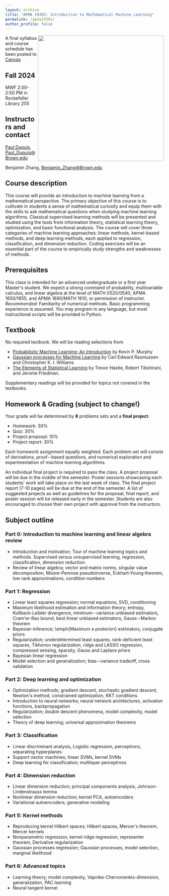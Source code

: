 ```yaml
---
layout: archive
title: "APMA 1930Z: Introduction to Mathematical Machine Learning"
permalink: /apma1930z/
author_profile: false
---
```


<!-- {% include base_path %}-->
 
 
 <!-- <span style="color:red"> ***As of 08 November 2023, enrollment for the class is full. However, if you are still interested in signing up for the course, please email us at bjzhang@umass.edu and ziyuchen@umass.edu.***  </span> -->

 [<img align="right" width="400" src="https://benjzhang.github.io/files/ma590sta_poster.png" />](https://benjzhang.github.io/files/ma590sta_poster.png)

A final syllabus and course schedule has been posted to [Canvas](https://canvas.brown.edu/courses/1096947)

## Fall 2024
MWF 2:00-2:50 PM in Rockefeller Library 205

## Instructors and contact
[Paul Dupuis](https://appliedmath.brown.edu/people/paul-dupuis), Paul_Dupuis@Brown.edu

Benjamin Zhang, Benjamin_Zhang@Brown.edu


## Course description

This course will provide an introduction to machine learning from a mathematical perspective. The primary objective of this course is to cultivate in students a sense of mathematical curiosity and equip them with the skills to ask mathematical questions when studying machine learning algorithms. Classical supervised learning methods will be presented and studied using the tools from information theory, statistical learning theory, optimization, and basic functional analysis. The course will cover three categories of machine learning approaches: linear methods, kernel-based methods, and deep learning methods, each applied to regression, classification, and dimension reduction. Coding exercises will be an essential part of the course to empirically study strengths and weaknesses of methods. 

## Prerequisites
This class is intended for an advanced undergraduate or a first year Master's student. We expect a strong command of probability, multivariable calculus, and linear algebra at the level of MATH 0520/0540, APMA 1650/1655, and APMA 1690/MATH 1610, or permission of instructor. *Recommended*: Familiarity of numerical methods. Basic programming experience is assumed. You may program in any language, but most instructional scripts will be provided in Python.  


## Textbook 
No required textbook. We will be reading selections from 
- [Probabilistic Machine Learning: An Introduction](https://probml.github.io/pml-book/book1.html) by Kevin P. Murphy
- [Gaussian processes for Machine Learning](https://gaussianprocess.org/gpml/) by Carl Edward Rasmussen and Christopher K. I. Williams
- [The Elements of Statistical Learning](https://hastie.su.domains/ElemStatLearn/) by Trevor Hastie, Robert Tibshirani, and Jerome Friedman.

Supplementary readings will be provided for topics not covered in the textbooks. 



## Homework & Grading (subject to change!)
Your grade will be determined by **8** problems sets and a **final project**. 
- Homework: 30%
- Quiz: 30%
- Project proposal: 10%
- Project report: 30% 

Each homework assignment equally weighted. Each problem set will consist of derivations, proof--based questions, and numerical exploration and experimentation of machine learning algorithms. 

<!-- APMA 1930Z is an experimental course, meaning that feedback will be invaluable for future iterations of this course. Therefore, the instructors ask that students complete short reflections after each class on what they learned and how effectively lectures and homework contributed to their learning. Attendance of lectures will be crucial for receiving credit for minute papers.  -->


An individual final project is required to pass the class. A project proposal will be due in the middle of the semester. Poster sessions showcasing each students' work will take place on the last week of class. The final project report (7-10 pages) will be due at the end of the semester. A list of suggested projects as well as guidelines for the proposal, final report, and poster session will be released early in the semester.  Students are also encouraged to choose their own project with approval from the instructors. 



## Subject outline

### Part 0: Introduction to machine learning and linear algebra review
-  Introduction and motivation; Tour of machine learning topics and methods. Supervised versus unsupervised learning, regression, classification, dimension reduction. 
-  Review of linear algebra; vector and matrix norms, singular value decomposition, Moore-Penrose pseudoinverse, Eckhart-Young theorem, low rank approximations, condition numbers

### Part 1: Regression

- Linear least squares regression; normal equations, SVD, conditioning
- Maximum likelihood estimation and information theory; entropy, Kullback-Leibler divergence, minimum--variance unbiased estimators, Cram\'er-Rao bound, best linear unbiased estimators, Gauss--Markov theorem
- Bayesian inference; \emph{Maximum a posteriori} estimators, conjugate priors
- Regularization; underdetermined least squares, rank-deficient least squares, Tikhonov regularization, ridge and LASSO regression, compressed sensing, sparsity, Gauss and Laplace priors
- Bayesian linear regression
- Model selection and generalization; bias--variance tradeoff, cross validation
     



### Part 2: Deep learning and optimization

- Optimization methods; gradient descent, stochastic gradient descent, Newton's method, constrained optimization, KKT conditions
- Introduction to neural networks;  neural network architectures, activation functions, backpropagation
- Regularization; double descent phenomena, model complexity, model selection 
- Theory of deep learning; universal approximation theorems

### Part 3: Classification

 - Linear discriminant analysis, Logistic regression, perceptrons, separating hyperplanes
- Support vector machines; linear SVMs, kernel SVMs    
- Deep learning for classification; multilayer perceptrons


### Part 4: Dimension reduction

 - Linear dimension reduction; principal components analysis, Johnson-Lindenstrauss lemma
- Nonlinear dimension reduction; kernel PCA, autoencoders
- Variational autoencoders; generative modeling


### Part 5: Kernel methods

- Reproducing kernel Hilbert spaces; Hilbert spaces, Mercer's theorem, Mercer kernels
- Nonparametric regression; kernel ridge regression, representer theorem, Derivative regularization
-  Gaussian processes regression; Gaussian processes, model selection, marginal likelihood

### Part 6: Advanced topics

- Learning theory; model complexity, Vapnike-Chervonenkis-dimension, generalization, PAC learning
- Neural tangent kernel
<!-- \item \textbf{Lecture 22:} Theory of deep learning II; connections to kernel methods, neural tangent kernel

\item \textbf{Lecture 23:} Theory of deep learning III; implicit regularization, double descent phenomenon -->

<!-- ### Part 4: Student presentations -->









<!-- {% for post in site.teaching reversed %}
  {% include archive-single.html %} -->
<!-- {% endfor %}
 -->